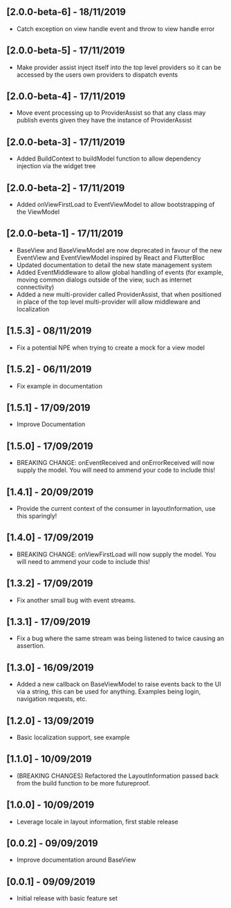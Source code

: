 ## [2.0.0-beta-6] - 18/11/2019
* Catch exception on view handle event and throw to view handle error

## [2.0.0-beta-5] - 17/11/2019
* Make provider assist inject itself into the top level providers so it can be accessed by the users own providers to dispatch events

## [2.0.0-beta-4] - 17/11/2019
* Move event processing up to ProviderAssist so that any class may publish events given they have the instance of ProviderAssist

## [2.0.0-beta-3] - 17/11/2019
* Added BuildContext to buildModel function to allow dependency injection via the widget tree

## [2.0.0-beta-2] - 17/11/2019
* Added onViewFirstLoad to EventViewModel to allow bootstrapping of the ViewModel

## [2.0.0-beta-1] - 17/11/2019
* BaseView and BaseViewModel are now deprecated in favour of the new EventView and EventViewModel inspired by React and FlutterBloc
* Updated documentation to detail the new state management system
* Added EventMiddleware to allow global handling of events (for example, moving common dialogs outside of the view, such as internet connectivity)
* Added a new multi-provider called ProviderAssist, that when positioned in place of the top level multi-provider will allow middleware and localization

## [1.5.3] - 08/11/2019
* Fix a potential NPE when trying to create a mock for a view model

## [1.5.2] - 06/11/2019
* Fix example in documentation

## [1.5.1] - 17/09/2019
* Improve Documentation

## [1.5.0] - 17/09/2019
* BREAKING CHANGE: onEventReceived and onErrorReceived will now supply the model. You will need to ammend your code to include this!

## [1.4.1] - 20/09/2019
* Provide the current context of the consumer in layoutInformation, use this sparingly!

## [1.4.0] - 17/09/2019
* BREAKING CHANGE: onViewFirstLoad will now supply the model. You will need to ammend your code to include this!

## [1.3.2] - 17/09/2019
* Fix another small bug with event streams.

## [1.3.1] - 17/09/2019
* Fix a bug where the same stream was being listened to twice causing an assertion.

## [1.3.0] - 16/09/2019
* Added a new callback on BaseViewModel to raise events back to the UI via a string, this can be used for anything. Examples being login, navigation requests, etc.

## [1.2.0] - 13/09/2019
* Basic localization support, see example

## [1.1.0] - 10/09/2019
* (BREAKING CHANGES) Refactored the LayoutInformation passed back from the build function to be more futureproof.

## [1.0.0] - 10/09/2019
* Leverage locale in layout information, first stable release

## [0.0.2] - 09/09/2019
* Improve documentation around BaseView

## [0.0.1] - 09/09/2019
* Initial release with basic feature set

